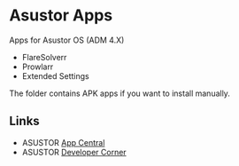 # Asustor Apps


Apps for Asustor OS (ADM 4.X)

- FlareSolverr
- Prowlarr
- Extended Settings


The folder contains APK apps if you want to install manually.

## Links
* ASUSTOR [App Central](http://www.asustor.com/apps?lan=en)
* ASUSTOR [Developer Corner](http://developer.asustor.com/)